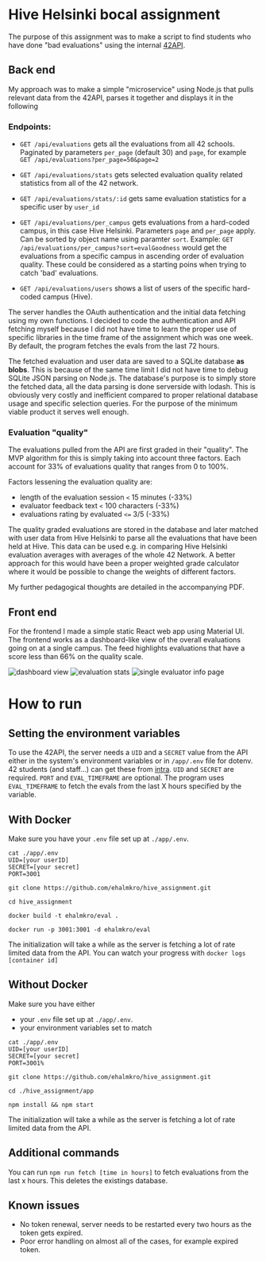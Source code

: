 # Hive Helsinki bocal assignment

The purpose of this assignment was to make a script to find students who have done "bad evaluations" using the internal [42API](https://api.intra.42.fr/apidoc/). 

## Back end

My approach was to make a simple "microservice" using Node.js that pulls relevant data from the 42API, parses it together and displays it in the following 

### Endpoints:

* `GET /api/evaluations` gets all the evaluations from all 42 schools. Paginated by parameters `per_page` (default 30) and `page`, for example `GET /api/evaluations?per_page=50&page=2`

* `GET /api/evaluations/stats` gets selected evaluation quality related statistics from all of the 42 network.

* `GET /api/evaluations/stats/:id` gets same evaluation statistics for a specific user by `user_id`

* `GET /api/evaluations/per_campus` gets evaluations from a hard-coded campus, in this case Hive Helsinki. Parameters `page` and  `per_page` apply. Can be sorted by object name using paramter `sort`. Example: `GET /api/evaluations/per_campus?sort=evalGoodness` would get the evaluations from a specific campus in ascending order of evaluation quality. These could be considered as a starting poins when trying to catch 'bad' evaluations.

* `GET /api/evaluations/users` shows a list of users of the specific hard-coded campus (Hive).

The server handles the OAuth authentication and the initial data fetching using my own functions. I decided to code the authentication and API fetching myself because I did not have time to learn the proper use of specific libraries in the time frame of the assignment which was one week. By default, the program fetches the evals from the last 72 hours.

The fetched evaluation and user data are saved to a SQLite database **as blobs**. This is because of the same time limit I did not have time to debug SQLite JSON parsing on Node.js. The database's purpose is to simply store the fetched data, all the data parsing is done serverside with lodash. This is obviously very costly and inefficient compared to proper relational database usage and specific selection queries. For the purpose of the minimum viable product it serves well enough.

### Evaluation "quality"

The evaluations pulled from the API are first graded in their "quality". The MVP algorithm for this is simply taking into account three factors. Each account for 33% of evaluations quality that ranges from 0 to 100%.

Factors lessening the evaluation quality are:
* length of the evaluation session `<` 15 minutes (-33%)
* evaluator feedback text `<` 100 characters (-33%)
* evaluations rating by evaluated `<=` 3/5 (-33%)

The quality graded evaluations are stored in the database and later matched with user data from Hive Helsinki to parse all the evaluations that have been held at Hive. This data can be used e.g. in comparing Hive Helsinki evaluation averages with averages of the whole 42 Network. A better approach for this would have been a proper weighted grade calculator where it would be possible to change the weights of different factors.

My further pedagogical thoughts are detailed in the accompanying PDF.


## Front end

For the frontend I made a simple static React web app using Material UI. The frontend works as a dashboard-like view of the overall evaluations going on at a single campus. The feed highlights evaluations that have a score less than 66% on the quality scale. 

![dashboard view](../media/dashboard.png?raw=true)
![evaluation stats](../media/evaluationstats.png?raw=true)
![single evaluator info page](../media/evaluatorinfo.png?raw=true)



# How to run

## Setting the environment variables

To use the 42API, the server needs a `UID` and a `SECRET` value from the API either in the system's environment variables or in `/app/.env` file for dotenv. 42 students (and staff...) can get these from [intra](https://profile.intra.42.fr/oauth/applications). `UID` and `SECRET` are required. `PORT` and `EVAL_TIMEFRAME` are optional. The program uses `EVAL_TIMEFRAME` to fetch the evals from the last X hours specified by the variable.

## With Docker

Make sure you have your `.env` file set up at `./app/.env`.

``` 
cat ./app/.env
UID=[your userID]
SECRET=[your secret]
PORT=3001
```


`git clone https://github.com/ehalmkro/hive_assignment.git`

`cd hive_assignment`

`docker build -t ehalmkro/eval .`

`docker run -p 3001:3001 -d ehalmkro/eval`

The initialization will take a while as the server is fetching a lot of rate limited data from the API. You can watch your progress with 
`docker logs [container id]`

## Without Docker

Make sure you have either 
* your `.env` file set up at `./app/.env`.
* your environment variables set to match

``` 
cat ./app/.env
UID=[your userID]
SECRET=[your secret]
PORT=3001%
```

 `git clone https://github.com/ehalmkro/hive_assignment.git`
 
 `cd ./hive_assignment/app`
 
 `npm install && npm start`
 
The initialization will take a while as the server is fetching a lot of rate limited data from the API. 
 
 
## Additional commands

You can run `npm run fetch [time in hours]` to fetch evaluations from the last x hours. This deletes the existings database.

## Known issues

* No token renewal, server needs to be restarted every two hours as the token gets expired.
* Poor error handling on almost all of the cases, for example expired token.
